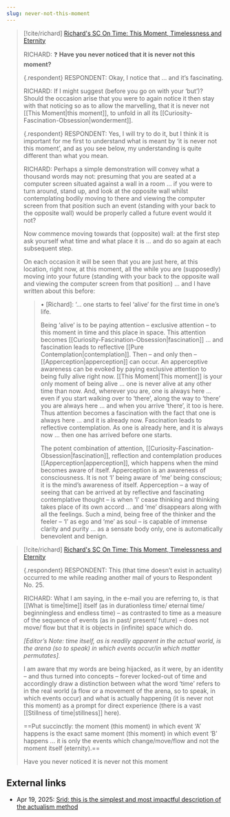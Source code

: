 ```yaml
---
slug: never-not-this-moment
---
```


> [!cite/richard] [Richard's SC On Time: This Moment, Timelessness and Eternity](https://www.actualfreedom.com.au/richard/selectedcorrespondence/sc-time2.htm)
> 
> RICHARD: ❓ **Have you never noticed that it is never not this moment?**
> 
> {.respondent}
> RESPONDENT: Okay, I notice that ... and it’s fascinating.
> 
> RICHARD: If I might suggest (before you go on with your ‘but’)? Should the occasion arise that you were to again notice it then stay with that noticing so as to allow the marvelling, that it is never not [[This Moment|this moment]], to unfold in all its [[Curiosity-Fascination-Obsession|wonderment]].
> 
> {.respondent}
> RESPONDENT: Yes, I will try to do it, but I think it is important for me first to understand what is meant by ‘it is never not this moment’, and as you see below, my understanding is quite different than what you mean.
> 
> RICHARD: Perhaps a simple demonstration will convey what a thousand words may not: presuming that you are seated at a computer screen situated against a wall in a room ... if you were to turn around, stand up, and look at the opposite wall whilst contemplating bodily moving to there and viewing the computer screen from that position such an event (standing with your back to the opposite wall) would be properly called a future event would it not?
> 
> Now commence moving towards that (opposite) wall: at the first step ask yourself what time and what place it is ... and do so again at each subsequent step.
> 
> On each occasion it will be seen that you are just here, at this location, right now, at this moment, all the while you are (supposedly) moving into your future (standing with your back to the opposite wall and viewing the computer screen from that position) ... and I have written about this before:
> 
> > • [Richard]: ‘... one starts to feel ‘alive’ for the first time in one’s life.
>> 
> > Being ‘alive’ is to be paying attention – exclusive attention – to this moment in time and this place in space. This attention becomes [[Curiosity-Fascination-Obsession|fascination]] ... and fascination leads to reflective [[Pure Contemplation|contemplation]]. Then – and only then – [[Apperception|apperception]] can occur. An apperceptive awareness can be evoked by paying exclusive attention to being fully alive right now. [[This Moment|This moment]] is your only moment of being alive ... one is never alive at any other time than now. And, wherever you are, one is always here ... even if you start walking over to ‘there’, along the way to ‘there’ you are always here ... and when you arrive ‘there’, it too is here. Thus attention becomes a fascination with the fact that one is always here ... and it is already now. Fascination leads to reflective contemplation. As one is already here, and it is always now ... then one has arrived before one starts.
>> 
> > The potent combination of attention, [[Curiosity-Fascination-Obsession|fascination]], reflection and contemplation produces [[Apperception|apperception]], which happens when the mind becomes aware of itself. Apperception is an awareness of consciousness. It is not ‘I’ being aware of ‘me’ being conscious; it is the mind’s awareness of itself. Apperception – a way of seeing that can be arrived at by reflective and fascinating contemplative thought – is when ‘I’ cease thinking and thinking takes place of its own accord ... and ‘me’ disappears along with all the feelings. Such a mind, being free of the thinker and the feeler – ‘I’ as ego and ‘me’ as soul – is capable of immense clarity and purity ... as a sensate body only, one is automatically benevolent and benign.



>  [!cite/richard] [Richard's SC On Time: This Moment, Timelessness and Eternity](https://www.actualfreedom.com.au/richard/selectedcorrespondence/sc-time2.htm)
>  
>  {.respondent}
> RESPONDENT: This (that time doesn’t exist in actuality) occurred to me while reading another mail of yours to Respondent No. 25.
> 
> RICHARD: What I am saying, in the e-mail you are referring to, is that [[What is time|time]] itself (as in durationless time/ eternal time/ beginningless and endless time) – as contrasted to time as a measure of the sequence of events (as in past/ present/ future) – does not move/ flow but that it is objects in (infinite) space which do.
> 
> _[Editor’s Note: time itself, as is readily apparent in the actual world, is the arena (so to speak) in which events occur/in which matter permutates]._
> 
> I am aware that my words are being hijacked, as it were, by an identity – and thus turned into concepts – forever locked-out of time and accordingly draw a distinction between what the word ‘time’ refers to in the real world (a flow or a movement of the arena, so to speak, in which events occur) and what is actually happening (it is never not this moment) as a prompt for direct experience (there is a vast [[Stillness of time|stillness]] here).
> 
> ==Put succinctly: the moment (this moment) in which event ‘A’ happens is the exact same moment (this moment) in which event ‘B’ happens ... it is only the events which change/move/flow and not the moment itself (eternity).==
> 
> Have you never noticed it is never not this moment

## External links

- Apr 19, 2025: [Srid: this is the simplest and most impactful description of the actualism method](https://x.com/sridca/status/1913467451511312710)